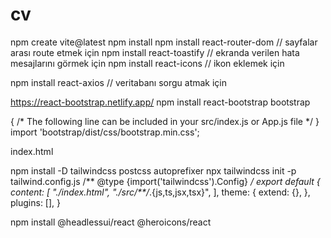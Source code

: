 # cv

npm create vite@latest
npm install
npm install react-router-dom // sayfalar arası route etmek için
npm install react-toastify // ekranda verilen hata mesajlarını görmek için
npm install react-icons // ikon eklemek için


npm install react-axios // veritabanı sorgu atmak için

https://react-bootstrap.netlify.app/
npm install react-bootstrap bootstrap

{
  /* The following line can be included in your src/index.js or App.js file */
}
import 'bootstrap/dist/css/bootstrap.min.css';

index.html
<link href="https://cdn.jsdelivr.net/npm/bootstrap@5.0.2/dist/css/bootstrap.min.css" rel="stylesheet" integrity="sha384-EVSTQN3/azprG1Anm3QDgpJLIm9Nao0Yz1ztcQTwFspd3yD65VohhpuuCOmLASjC" crossorigin="anonymous">



npm install -D tailwindcss postcss autoprefixer
npx tailwindcss init -p
tailwind.config.js
/** @type {import('tailwindcss').Config} */
export default {
  content: [
    "./index.html",
    "./src/**/*.{js,ts,jsx,tsx}",
  ],
  theme: {
    extend: {},
  },
  plugins: [],
}

npm install @headlessui/react @heroicons/react